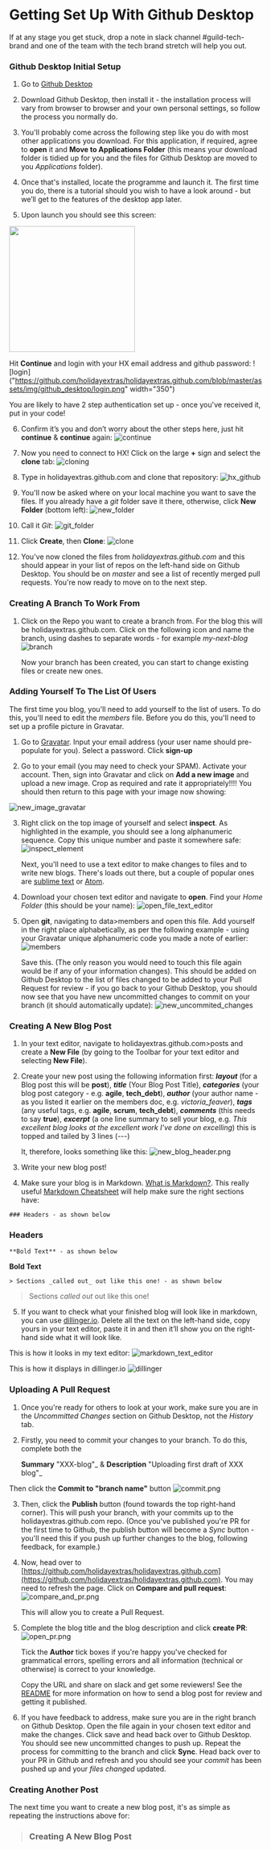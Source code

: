 Getting Set Up With Github Desktop
========================

If at any stage you get stuck, drop a note in slack channel #guild-tech-brand and one of the team with the tech brand stretch will help you out.

### Github Desktop Initial Setup

1. Go to [Github Desktop](https://desktop.github.com/)

2. Download Github Desktop, then install it - the installation process will vary from browser to browser and your own personal settings, so follow the process you normally do.

3. You'll probably come across the following step like you do with most other applications you download. For this application, if required, agree to **open** it and **Move to Applications Folder** (this means your download folder is tidied up for you and the files for Github Desktop are moved to you _Applications_ folder).

4. Once that's installed, locate the programme and launch it. The first time you do, there is a tutorial should you wish to have a look around - but we’ll get to the features of the desktop app later.

5. Upon launch you should see this screen:
<img src="https://github.com/holidayextras/holidayextras.github.com/blob/master/assets/img/github_desktop/welcome.png" width="250">

   Hit **Continue** and login with your HX email address and github password:
   ![login]("https://github.com/holidayextras/holidayextras.github.com/blob/master/assets/img/github_desktop/login.png" width="350")

   You are likely to have 2 step authentication set up - once you've received it, put in your code! 

6. Confirm it’s you and don’t worry about the other steps here, just hit **continue** & **continue** again:
![continue](https://github.com/holidayextras/holidayextras.github.com/blob/master/assets/img/github_desktop/continue.png)

7. Now you need to connect to HX! Click on the large **+** sign and select the **clone** tab:
![cloning](https://github.com/holidayextras/holidayextras.github.com/blob/master/assets/img/github_desktop/cloning.png)

8. Type in holidayextras.github.com and clone that repository:
![hx_github](https://github.com/holidayextras/holidayextras.github.com/blob/master/assets/img/github_desktop/hx_github.png)

9. You'll now be asked where on your local machine you want to save the files. If you already have a _git_ folder save it there, otherwise, click **New Folder** (bottom left):
![new_folder](https://github.com/holidayextras/holidayextras.github.com/blob/master/assets/img/github_desktop/new_folder.png)

10. Call it _Git_:
![git_folder](https://github.com/holidayextras/holidayextras.github.com/blob/master/assets/img/github_desktop/git_folder.png)

11. Click **Create**, then **Clone**:
![clone](https://github.com/holidayextras/holidayextras.github.com/blob/master/assets/img/github_desktop/clone.png)

12. You've now cloned the files from _holidayextras.github.com_ and this should appear in your list of repos on the left-hand side on Github Desktop. You should be on *master* and see a list of recently merged pull requests. You're now ready to move on to the next step.

### Creating A Branch To Work From

1. Click on the Repo you want to create a branch from. For the blog this will be holidayextras.github.com. Click on the following icon and name the branch, using dashes to separate words - for example *my-next-blog*
![branch](https://github.com/holidayextras/holidayextras.github.com/blob/master/assets/img/github_desktop/branch.png)

   Now your branch has been created, you can start to change existing files or create new ones.

### Adding Yourself To The List Of Users

The first time you blog, you'll need to add yourself to the list of users. To do this, you'll need to edit the *members* file. Before you do this, you'll need to set up a profile picture in Gravatar.

1. Go to [Gravatar](https://signup.wordpress.com/signup/?ref=oauth2&oauth2_redirect=98c69c872dcb16768f1105372220b8b1%40https%3A%2F%2Fpublic-api.wordpress.com%2Foauth2%2Fauthorize%2F%3Fclient_id%3D1854%26response_type%3Dcode%26blog_id%3D0%26state%3Df469ccc769c69e0d78b63b1d802da8be3c597377f9e4ed70474ba681aa4c07ae%26redirect_uri%3Dhttps%253A%252F%252Fen.gravatar.com%252Fconnect%252F%253Faction%253Drequest_access_token%26jetpack-code%26jetpack-user-id%3D0%26action%3Doauth2-login&wpcom_connect=1). Input your email address (your user name should pre-populate for you). Select a password.
Click **sign-up**

2. Go to your email (you may need to check your SPAM). Activate your account. Then, sign into Gravatar and click on **Add a new image** and upload a new image. Crop as required and rate it appropriately!!!! You should then return to this page with your image now showing:

![new_image_gravatar](https://github.com/holidayextras/holidayextras.github.com/blob/master/assets/img/github_desktop/new_image_gravatar.png)

3. Right click on the top image of yourself and select **inspect**. As highlighted in the example, you should see a long alphanumeric sequence. Copy this unique number and paste it somewhere safe:
![inspect_element](https://github.com/holidayextras/holidayextras.github.com/blob/master/assets/img/github_desktop/inspect_element.png)

   Next, you'll need to use a text editor to make changes to files and to write new blogs. There's loads out there, but a couple of popular ones are [sublime text](https://www.sublimetext.com/3) or [Atom](https://atom.io/).

4. Download your chosen text editor and navigate to **open**. Find your _Home Folder_ (this should be your name):
![open_file_text_editor](https://github.com/holidayextras/holidayextras.github.com/blob/master/assets/img/github_desktop/open_file_text_editor.png)

5. Open **git**, navigating to data>members and open this file. Add yourself in the right place alphabetically, as per the following example - using your Gravatar unique alphanumeric code you made a note of earlier:
![members](https://github.com/holidayextras/holidayextras.github.com/blob/master/assets/img/github_desktop/members.png)

   Save this. (The only reason you would need to touch this file again would be if any of your information changes). This should be added on Github Desktop to the list of files changed to be added to your Pull Request for review - if you go back to your Github Desktop, you should now see that you have new uncommitted changes to commit on your branch (it should automatically update):
![new_uncommited_changes](https://github.com/holidayextras/holidayextras.github.com/blob/master/assets/img/github_desktop/new_uncommited_changes.png)

### Creating A New Blog Post

1. In your text editor, navigate to holidayextras.github.com>posts and create a **New File** (by going to the Toolbar for your text editor and selecting **New File**).

2. Create your new post using the following information first: **_layout_** (for a Blog post this will be **post**), **_title_** (Your Blog Post Title), **_categories_** (your blog post category - e.g. **agile**, **tech_debt**), **_author_** (your author name - as you listed it earlier on the members doc, e.g. _victoria_feaver_), **_tags_** (any useful tags, e.g. **agile**, **scrum**, **tech_debt**), **_comments_** (this needs to say **true**), **_excerpt_** (a one line summary to sell your blog, e.g. _This excellent blog looks at the excellent work I've done on excelling_) this is topped and tailed by 3 lines (---)

   It, therefore, looks something like this:
![new_blog_header.png](https://github.com/holidayextras/holidayextras.github.com/blob/master/assets/img/github_desktop/new_blog_header.png)

3. Write your new blog post!

4. Make sure your blog is in Markdown. [What is Markdown?](https://en.wikipedia.org/wiki/Markdown). This really useful [Markdown Cheatsheet](https://github.com/adam-p/markdown-here/wiki/Markdown-Cheatsheet#blockquotes) will help make sure the right sections have:

`### Headers - as shown below`

### Headers

`**Bold Text** - as shown below`

**Bold Text**

`> Sections _called out_ out like this one! - as shown below`

> Sections _called out_ out like this one!

5. If you want to check what your finished blog will look like in markdown, you can use [dillinger.io](http://dillinger.io/). Delete all the text on the left-hand side, copy yours in your text editor, paste it in and then it’ll show you on the right-hand side what it will look like.

This is how it looks in my text editor:
![markdown_text_editor](https://github.com/holidayextras/holidayextras.github.com/blob/master/assets/img/github_desktop/markdown_text_editor.png)

This is how it displays in dillinger.io
![dillinger](https://github.com/holidayextras/holidayextras.github.com/blob/master/assets/img/github_desktop/dillinger.png)

### Uploading A Pull Request

1. Once you're ready for others to look at your work, make sure you are in the *Uncommitted Changes* section on Github Desktop, not the *History* tab.

2. Firstly, you need to commit your changes to your branch. To do this, complete both the

	**Summary** "XXX-blog"_
	&
	**Description** "Uploading first draft of XXX blog"_

Then click the **Commit to "branch name"** button
![commit.png](https://github.com/holidayextras/holidayextras.github.com/blob/master/assets/img/github_desktop/commit.png)

3. Then, click the **Publish** button (found towards the top right-hand corner). This will push your branch, with your commits up to the holidayextras.github.com repo. (Once you've published you're PR for the first time to Github, the publish button will become a _Sync_ button - you'll need this if you push up further changes to the blog, following feedback, for example.)

4. Now, head over to [https://github.com/holidayextras/holidayextras.github.com](https://github.com/holidayextras/holidayextras.github.com). You may need to refresh the page. Click on **Compare and pull request**:
![compare_and_pr.png](https://github.com/holidayextras/holidayextras.github.com/blob/master/assets/img/github_desktop/compare_and_pr.png)

   This will allow you to create a Pull Request.

5. Complete the blog title and the blog description and click **create PR**: 
![open_pr.png](https://github.com/holidayextras/holidayextras.github.com/blob/master/assets/img/github_desktop/open_pr.png)

   Tick the **Author** tick boxes if you're happy you've checked for grammatical errors, spelling errors and all information (technical or otherwise) is correct to your knowledge.

   Copy the URL and share on slack and get some reviewers! See the [README](https://github.com/holidayextras/holidayextras.github.com) for more information on how to send a blog post for review and getting it published.

6. If you have feedback to address, make sure you are in the right branch on Github Desktop. Open the file again in your chosen text editor and make the changes. Click save and head back over to Github Desktop. You should see new uncommitted changes to push up. Repeat the process for committing to the branch and click **Sync**. Head back over to your PR in Github and refresh and you should see your _commit_ has been pushed up and your _files changed_ updated.

### Creating Another Post

The next time you want to create a new blog post, it's as simple as repeating the instructions above for:
> ### Creating A New Blog Post


